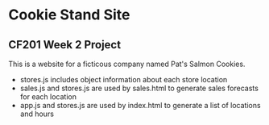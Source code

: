 # Cookie Stand Site
## CF201 Week 2 Project

This is a website for a ficticous company named Pat's Salmon Cookies.

- stores.js includes object information about each store location
- sales.js and stores.js are used by sales.html to generate sales forecasts for each location
- app.js and stores.js are used by index.html to generate a list of locations and hours

